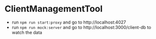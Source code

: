 # ClientManagementTool


* run `npm run start:proxy` and go to http://localhost:4027
* run `npm run mock:server` and go to http://localhost:3000/client-db to watch the data


<!--

{
  "client-db": [
    {
      "id": 1,
      "firstName": "Misho",
      "lastName": "Aleksidze",
      "gender": "კაცი",
      "pid": "000000000",
      "phone": 555555555,
      "legalAddress": {
        "country": "Georgia",
        "city": "Gori",
        "address": "address"
      },
      "actualAddress": {
        "country": "Georgia",
        "city": "Tbilisi",
        "address": "address"
      },
      "photo": ""
    },
    {
      "id": 2,
      "firstName": "Jennifer",
      "lastName": "Smith",
      "gender": "ქალი",
      "pid": "111111111",
      "phone": 544444444,
      "legalAddress": {
        "country": "USA",
        "city": "San Jose",
        "address": "str 1"
      },
      "actualAddress": {
        "country": "Canada",
        "city": "Vancouver",
        "address": "Howe St, Vancouver, BC VZS 2S8"
      },
      "photo": ""
    },
    {
      "id": 3,
      "firstName": "Jane",
      "lastName": "Doe",
      "gender": "ქალი",
      "pid": "222222222",
      "phone": 544444444,
      "legalAddress": {
        "country": "USA",
        "city": "Delaware",
        "address": "str 2"
      },
      "actualAddress": {
        "country": "Canada",
        "city": "Toronto",
        "address": "Howe St, BC VZS 2S8"
      },
      "photo": ""
    },
    {
      "id": 4,
      "firstName": "John",
      "lastName": "Doe",
      "gender": "კაცი",
      "pid": "999999999",
      "phone": 544444444,
      "legalAddress": {
        "country": "Georgia",
        "city": "Tbilisi",
        "address": "str 1"
      },
      "actualAddress": {
        "country": "Canada",
        "city": "Vancouver",
        "address": "Howe St, Vancouver, BC VZS 2S8"
      },
      "photo": ""
    }
  ]
}

-->
